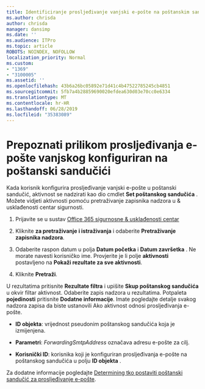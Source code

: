 ```yaml
---
title: Identificiranje prosljeđivanje vanjski e-pošte na poštanskim sandučićima u zapisnika nadzora
ms.author: chrisda
author: chrisda
manager: dansimp
ms.date: ''
ms.audience: ITPro
ms.topic: article
ROBOTS: NOINDEX, NOFOLLOW
localization_priority: Normal
ms.custom:
- "1369"
- "3100005"
ms.assetid: ''
ms.openlocfilehash: 43b6a26bc05892e71d41c4b47522785245cb4851
ms.sourcegitcommit: 5fb7a4b28859690020efdea630d03e70cc0e6334
ms.translationtype: MT
ms.contentlocale: hr-HR
ms.lasthandoff: 06/28/2019
ms.locfileid: "35383089"
---
```

# <a name="identify-when-external-email-forwarding-is-configured-on-mailboxes"></a>Prepoznati prilikom prosljeđivanja e-pošte vanjskog konfiguriran na poštanski sandučići

Kada korisnik konfigurira prosljeđivanje vanjski e-pošte u poštanski sandučić, aktivnost se nadzirati kao dio cmdlet **Set poštanskog sandučića** . Možete vidjeti aktivnosti pomoću pretraživanje zapisnika nadzora u & usklađenosti centar sigurnosti.

1. Prijavite se u sustav [Office 365 sigurnosne & usklađenosti centar](https://protection.office.com/)

2. Kliknite **za pretraživanje i istraživanja** i odaberite **Pretraživanje zapisnika nadzora**.

3. Odaberite raspon datum u polja **Datum početka** i **Datum završetka** . Ne morate navesti korisničko ime. Provjerite je li polje **aktivnosti** postavljeno na **Pokaži rezultate za sve aktivnosti**.

4. Kliknite **Pretraži**.

U rezultatima pritisnite **Rezultate filtra** i upišite **Skup poštanskog sandučića** u okvir filtar aktivnost. Odaberite zapis nadzora u rezultatima. Potpaleta **pojedinosti** pritisnite **Dodatne informacije**. Imate pogledajte detalje svakog nadzora zapisa da biste ustanovili Ako aktivnost odnosi prosljeđivanja e-pošte.

- **ID objekta**: vrijednost pseudonim poštanskog sandučića koja je izmijenjena.

- **Parametri**: _ForwardingSmtpAddress_ označava adresu e-pošte za cilj.

- **Korisnički ID**: korisnika koji je konfiguriran prosljeđivanja e-pošte na poštanskog sandučića u polju **ID objekta** .

Za dodatne informacije pogledajte [Determining tko postaviti poštanski sandučić za prosljeđivanje e-pošte](https://docs.microsoft.com/office365/securitycompliance/auditing-troubleshooting-scenarios#determining-who-set-up-email-forwarding-for-a-mailbox).
